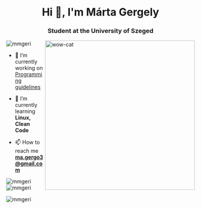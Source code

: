 <h1 align="center">Hi 👋, I'm Márta Gergely</h1>
<h3 align="center">Student at the University of Szeged</h3>

<img align="right" alt="wow-cat" width="400" src="https://i.pinimg.com/originals/ef/ed/65/efed65e64ae92033afe38847a89e8d13.gif">


<p align="left"> <img src="https://komarev.com/ghpvc/?username=mmgeri&label=Profile%20views&color=0e75b6&style=flat" alt="mmgeri" /> </p>

- 🔭 I’m currently working on [Programming guidelines](https://github.com/MMGeri/Programming-guidelines)

- 🌱 I’m currently learning **Linux, Clean Code**

- 📫 How to reach me **ma.gergo3@gmail.com**



<p><img align="left" src="https://github-readme-stats.vercel.app/api/top-langs?username=mmgeri&show_icons=true&locale=en&layout=compact&theme=radical" alt="mmgeri" /></p>

<p>&nbsp;<img align="center" src="https://github-readme-stats.vercel.app/api?username=mmgeri&show_icons=true&locale=en&theme=radical" alt="mmgeri" /></p>

<p><img align="center" src="https://github-readme-streak-stats.herokuapp.com/?user=mmgeri&theme=radical" alt="mmgeri" /></p>
